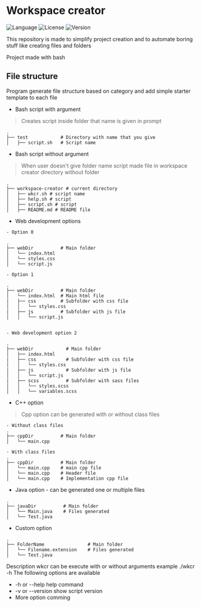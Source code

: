 # Workspace creator
![Language](https://img.shields.io/badge/Language-Bash-blue.svg?longCache=true&style=flat-square) ![License](https://img.shields.io/badge/License-MIT-red.svg?longCache=true&style=flat-square)   ![Version](https://img.shields.io/badge/Version-1.0-green.svg?longCache=true&style=flat-square)

This repository is made to simplify project creation and to automate boring stuff like creating files and folders

Project made with bash 

## File structure 
Program generate file structure based on category and add simple starter template to each file 

* Bash script with argument
> Creates script inside folder that name is given in prompt
```
.
├── test            # Directory with name that you give
│   ├── script.sh   # Script name

```
* Bash script without argument
> When user doesn't give folder name script made file in workspace creator directory without folder
```
.
├── workspace-creator # current directory
│   ├── wkcr.sh # script name 
│   ├── help.sh # script 
│   ├── script.sh # script 
│   ├── README.md # README file

```
* Web development options
```
- Option 0

.
├── webDir          # Main folder
│   └── index.html   
│   └── styles.css
│   └── script.js   

- Option 1

.
├── webDir          # Main folder
│   └── index.html  # Main html file
|   ├── css         # Subfolder with css file
│   │   └── styles.css
|   ├── js          # Subfolder with js file
│   │   └── script.js


- Web development option 2

.
├── webDir            # Main folder
│   ├── index.html    
|   ├── css           # Subfolder with css file
│   │   └── styles.css
|   ├── js            # Subfolder with js file
│   │   └── script.js
|   ├── scss          # Subfolder with sass files
│   │   └── styles.scss
│   │   └── variables.scss
```

* C++ option
> Cpp option can be generated with or without class files 
```
- Without class files
.
├── cppDir          # Main folder
│   └── main.cpp

- With class files 
.
├── cppDir          # Main folder
│   └── main.cpp    # main cpp file   
│   └── main.cpp    # Header file
│   └── main.cpp    # Implementation cpp file
```
* Java option - can be generated one or multiple files
```
.
├── javaDir          # Main folder
│   └── Main.java    # Files generated
│   └── Test.java

```

* Custom option
```
.
├── FolderName                # Main folder
│   └── Filename.extension    # Files generated
│   └── Test.java

```

Description
wkcr can be execute with or without arguments example ./wkcr -h
The following options are available
* -h or --help help command 
* -v or --version show script version
* More option comming